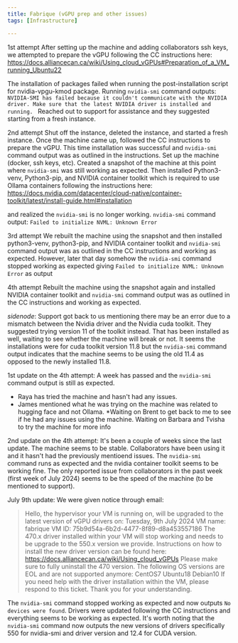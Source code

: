 ```yaml
---
title: Fabrique (vGPU prep and other issues)
tags: [Infrastructure]

---
```


1st attempt
After setting up the machine and adding collaborators ssh keys, we attempted to prepare the vGPU following the CC instructions here:
https://docs.alliancecan.ca/wiki/Using_cloud_vGPUs#Preparation_of_a_VM_running_Ubuntu22

The installation of packages failed when running the post-installation script for nvidia-vpgu-kmod package.
Running `nvidia-smi` command outputs:
`NVIDIA-SMI has failed because it couldn't communicate with the NVIDIA driver. Make sure that the latest NVIDIA driver is installed and running.
`
Reached out to support for assistance and they suggested starting from a fresh instance.

2nd attempt
Shut off the instance, deleted the instance, and started a fresh instance. Once the machine came up, followed the CC instructions to prepare the vGPU. This time installation was successful and `nvidia-smi` command output was as outlined in the instructions. Set up the machine (docker, ssh keys, etc). Created a snapshot of the machine at this point where `nvidia-smi` was still working as expected.
Then installed Python3-venv, Python3-pip, and NVIDIA container toolkit  which is required to use Ollama containers following the instructions here:
https://docs.nvidia.com/datacenter/cloud-native/container-toolkit/latest/install-guide.html#installation

and realized the `nvidia-smi` is no longer working. `nvidia-smi` command output: `Failed to initialize NVML: Unknown Error`         

3rd attempt
We rebuilt the machine using the snapshot and then installed python3-venv, python3-pip, and NVIDIA container toolkit and `nvidia-smi` command output was as outlined in the CC instructions and working as expected. However, later that day somehow the `nvidia-smi` command stopped working as expected giving `Failed to initialize NVML: Unknown Error` as output

4th attempt
Rebuilt the machine using the snapshot again and installed NVIDIA container toolkit and `nvidia-smi` command output was as outlined in the CC instructions and working as expected.

*sidenode*: Support got back to us mentioning there may be an error due to a mismatch between the Nvidia driver and the Nvidia cuda toolkit. They suggested trying version 11 of the toolkit instead. That has been installed as well, waiting to see whether the machine will break or not.
It seems the installations were for cuda toolkit version 11.8 but the `nvidia-smi` command output indicates that the machine seems to be using the old 11.4 as opposed to the newly installed 11.8.

1st update on the 4th attempt:
A week has passed and the `nvidia-smi` command output is still as expected.
- Raya has tried the machine and hasn't had any issues. 
- James mentioned what he was trying on the machine was related to hugging face and not Ollama.
*Waiting on Brent to get back to me to see if he had any issues using the machine. Waiting on Barbara and Tvisha to try the machine for more info

2nd update on the 4th attempt:
It's been a couple of weeks since the last update. The machine seems to be stable. Collaborators have been using it and it hasn't had the previously mentioend issues. The `nvidia-smi` command runs as expected and the nvidia container toolkit seems to be working fine.
The only reported issue from collaborators in the past week (first week of July 2024) seems to be the speed of the machine (to be mentioned to support).

July 9th update:
We were given notice through email:
>Hello,
the hypervisor your VM is running on, will be upgraded to the latest version
of vGPU drivers on:
Tuesday, 9th July 2024
VM name: fabrique
VM ID: 75b9d54a-6b2d-4477-8f89-d8a453557186
The 470.x driver installed within your VM will stop working and needs to be upgrade
to the 550.x version we provide.
Instructions on how to install the new driver version can be found here:
https://docs.alliancecan.ca/wiki/Using_cloud_vGPUs
Please make sure to fully uninstall the 470 version.
The following OS versions are EOL and are not supported anymore:
CentOS7
Ubuntu18
Debian10
If you need help with the driver installation within the VM, please respond to this ticket.
Thank you for your understanding.

The `nvidia-smi` command stopped working as expected and now outputs ```No devices were found```.
Drivers were updated following the CC instructions and everything seems to be working as expected.
It's worth noting that the `nvidia-smi` command now outputs the new versions of drivers specifically 550 for nvidia-smi and driver version and 12.4 for CUDA version.